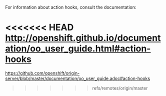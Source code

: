 For information about action hooks, consult the documentation:

<<<<<<< HEAD
http://openshift.github.io/documentation/oo_user_guide.html#action-hooks
=======
https://github.com/openshift/origin-server/blob/master/documentation/oo_user_guide.adoc#action-hooks
>>>>>>> refs/remotes/origin/master
